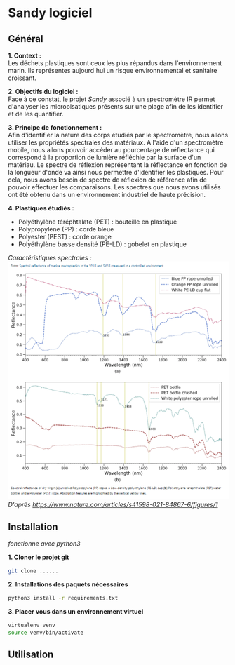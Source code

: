 # Sandy logiciel  

## Général  
**1. Context :**    
Les déchets plastiques sont ceux les plus répandus dans l'environnement marin. Ils représentes aujourd'hui un risque environnemental et sanitaire croissant.    

**2. Objectifs du logiciel :**    
Face à ce constat, le projet *Sandy* associé à un spectromètre IR permet d'analyser les microplsatiques présents sur une plage afin de les identifier et de les quantifier.

**3. Principe de fonctionnement :**  
Afin d'identifier la nature des corps étudiés par le spectromètre, nous allons utiliser les propriétés spectrales des matériaux. A l'aide d'un spectromètre mobile, nous allons pouvoir accéder au pourcentage de réflectance qui correspond à la proportion de lumière réfléchie par la surface d'un matériau. Le spectre de réflexion représentant la réflectance en fonction de la longueur d'onde va ainsi nous permettre d'identifier les plastiques.
Pour cela, nous avons besoin de spectre de réflexion de référence afin de pouvoir effectuer les comparaisons. Les spectres que nous avons utilisés ont été obtenu dans un environnement industriel de haute précision. 

**4. Plastiques étudiés :**  
* Polyéthylène téréphtalate (PET) : bouteille en plastique  
* Polypropylène (PP) : corde bleue
* Polyester (PEST) : corde orange
* Polyéthylène basse densité (PE-LD) : gobelet en plastique

*Caractéristiques spectrales :*   
<img src="https://github.com/lebonq/projet_sandy/blob/main/courbeReflexion.PNG"/>  
*D'après https://www.nature.com/articles/s41598-021-84867-6/figures/1*

## Installation  
_fonctionne avec python3_

**1. Cloner le projet git**  
```bash
git clone ......
```

**2. Installations des paquets nécessaires**  
```bash
python3 install -r requirements.txt
```

**3. Placer vous dans un environnement virtuel**
```bash
virtualenv venv
source venv/bin/activate
```
## Utilisation
